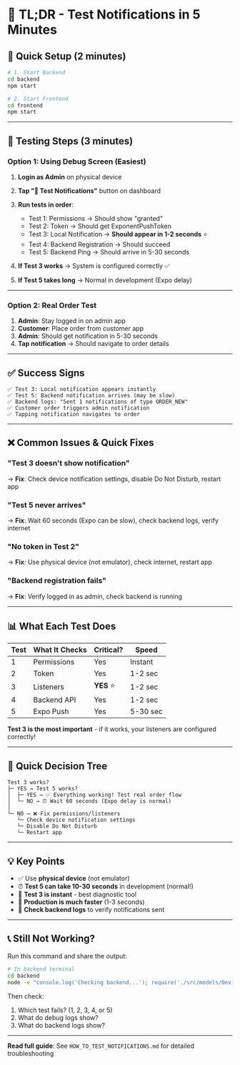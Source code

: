# 🎯 TL;DR - Test Notifications in 5 Minutes

## 🚀 Quick Setup (2 minutes)

```bash
# 1. Start Backend
cd backend
npm start

# 2. Start Frontend  
cd frontend
npm start
```

---

## 📱 Testing Steps (3 minutes)

### Option 1: Using Debug Screen (Easiest)

1. **Login as Admin** on physical device
2. **Tap "🔔 Test Notifications"** button on dashboard
3. **Run tests in order**:
   - Test 1: Permissions → Should show "granted"
   - Test 2: Token → Should get ExponentPushToken
   - Test 3: Local Notification → **Should appear in 1-2 seconds** ⭐
   - Test 4: Backend Registration → Should succeed
   - Test 5: Backend Ping → Should arrive in 5-30 seconds

4. **If Test 3 works** → System is configured correctly ✅
5. **If Test 5 takes long** → Normal in development (Expo delay)

---

### Option 2: Real Order Test

1. **Admin**: Stay logged in on admin app
2. **Customer**: Place order from customer app
3. **Admin**: Should get notification in 5-30 seconds
4. **Tap notification** → Should navigate to order details

---

## ✅ Success Signs

```
✅ Test 3: Local notification appears instantly
✅ Test 5: Backend notification arrives (may be slow)
✅ Backend logs: "Sent 1 notifications of type ORDER_NEW"
✅ Customer order triggers admin notification
✅ Tapping notification navigates to order
```

---

## ❌ Common Issues & Quick Fixes

### "Test 3 doesn't show notification"
→ **Fix**: Check device notification settings, disable Do Not Disturb, restart app

### "Test 5 never arrives"
→ **Fix**: Wait 60 seconds (Expo can be slow), check backend logs, verify internet

### "No token in Test 2"
→ **Fix**: Use physical device (not emulator), check internet, restart app

### "Backend registration fails"
→ **Fix**: Verify logged in as admin, check backend is running

---

## 📊 What Each Test Does

| Test | What It Checks | Critical? | Speed |
|------|---------------|-----------|-------|
| 1 | Permissions | Yes | Instant |
| 2 | Token | Yes | 1-2 sec |
| 3 | Listeners | **YES** ⭐ | 1-2 sec |
| 4 | Backend API | Yes | 1-2 sec |
| 5 | Expo Push | Yes | 5-30 sec |

**Test 3 is the most important** - if it works, your listeners are configured correctly!

---

## 🎯 Quick Decision Tree

```
Test 3 works?
├─ YES → Test 5 works?
│  ├─ YES → ✅ Everything working! Test real order flow
│  └─ NO → ⏰ Wait 60 seconds (Expo delay is normal)
│
└─ NO → ❌ Fix permissions/listeners
   └─ Check device notification settings
   └─ Disable Do Not Disturb
   └─ Restart app
```

---

## 💡 Key Points

- ✅ Use **physical device** (not emulator)
- ⏰ **Test 5 can take 10-30 seconds** in development (normal!)
- 🎯 **Test 3 is instant** - best diagnostic tool
- 🚀 **Production is much faster** (1-3 seconds)
- 📝 **Check backend logs** to verify notifications sent

---

## 📞 Still Not Working?

Run this command and share the output:

```bash
# In backend terminal
cd backend
node -e "console.log('Checking backend...'); require('./src/models/DeviceToken.js').default.find().then(tokens => console.log('Device tokens:', tokens.length)).catch(e => console.log('Error:', e))"
```

Then check:
1. Which test fails? (1, 2, 3, 4, or 5)
2. What do debug logs show?
3. What do backend logs show?

---

**Read full guide**: See `HOW_TO_TEST_NOTIFICATIONS.md` for detailed troubleshooting
